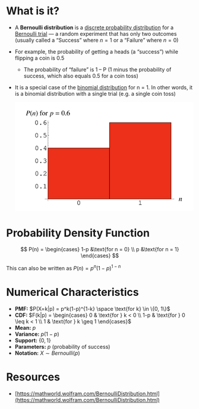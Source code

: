 # What is it?

- A **Bernoulli distribution** is a [discrete probability distribution](https://www.statisticshowto.com/discrete-probability-distribution/) for a [Bernoulli trial](https://www.statisticshowto.com/bernoulli-trials/) — a random experiment that has only two outcomes  (usually called a “Success” where $n = 1$ or a “Failure” where $n = 0$)
- For example, the probability of getting a heads (a “success”) while flipping a coin is 0.5
    - The probability of “failure” is 1 – P (1 minus the probability of success, which also equals 0.5 for a coin toss)
- It is a special case of the [binomial distribution](https://www.statisticshowto.com/probability-and-statistics/binomial-theorem/binomial-distribution-formula/) for n = 1. In other words, it is a binomial distribution with a single trial (e.g. a single coin toss)

    ![Untitled](./Bernoulli%20Distributions/Untitled.png)


# Probability Density Function

$$
P(n) = \begin{cases}
   1-p &\text{for n = 0} \\
   p &\text{for n = 1}
\end{cases}
$$

This can also be written as $P(n) = p^n(1-p)^{1-n}$

# Numerical Characteristics

- **PMF:** $P(X=k|p) = p^k(1-p)^{1-k} \space \text{for k} \in \{0, 1\}$
- **CDF:** $F(k|p) = \begin{cases}
0 & \text{for } k < 0 \\
1-p & \text{for } 0 \leq k < 1 \\
1 & \text{for } k \geq 1
\end{cases}$
- **Mean:** $p$
- **Variance:** $p(1-p)$
- **Support:** $\{0, 1\}$
- **Parameters:** $p$ (probability of success)
- **Notation:** $X \sim Bernoulli(p)$

# Resources

- [https://mathworld.wolfram.com/BernoulliDistribution.html](https://mathworld.wolfram.com/BernoulliDistribution.html)